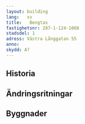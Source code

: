 ```yaml
---
layout: building
lang:   sv
title:   Bengtas
fastighetsnr: 287-1-124-1068
stadsdel: 1
adress: Västra Långgatan 55
anno:
skydd: A?
---
```


## Historia

## Ändringsritningar

## Byggnader
